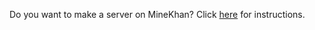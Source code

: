 Do you want to make a server on MineKhan?
Click [here](https://www.npmjs.com/package/minekhan-server) for instructions.
